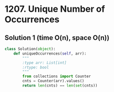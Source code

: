 # 1207. Unique Number of Occurrences

## Solution 1 (time O(n), space O(n))

```python
class Solution(object):
    def uniqueOccurrences(self, arr):
        """
        :type arr: List[int]
        :rtype: bool
        """
        from collections import Counter
        cnts = Counter(arr).values()
        return len(cnts) == len(set(cnts))
```
